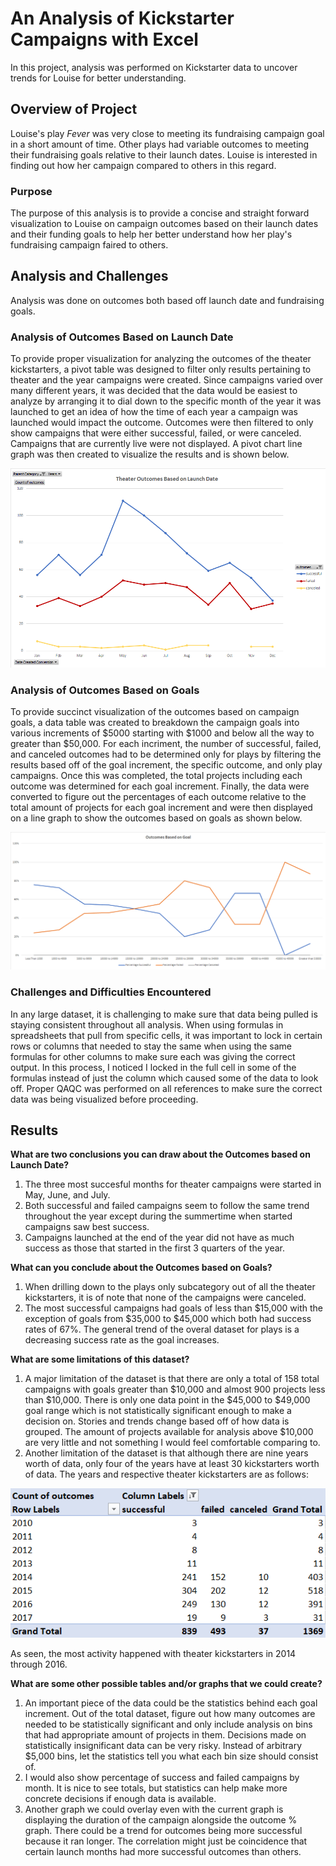 # An Analysis of Kickstarter Campaigns with Excel
In this project, analysis was performed on Kickstarter data to uncover trends for Louise for better understanding.

## Overview of Project
Louise's play *Fever* was very close to meeting its fundraising campaign goal in a short amount of time. Other plays had variable outcomes to meeting their fundraising goals relative to their launch dates. Louise is interested in finding out how her campaign compared to others in this regard.
### Purpose
The purpose of this analysis is to provide a concise and straight forward visualization to Louise on campaign outcomes based on their launch dates and their funding goals to help her better understand how her play's fundraising campaign faired to others.
## Analysis and Challenges
Analysis was done on outcomes both based off launch date and fundraising goals. 
### Analysis of Outcomes Based on Launch Date
To provide proper visualization for analyzing the outcomes of the theater kickstarters, a pivot table was designed to filter only results pertaining to theater and the year campaigns were created. Since campaigns varied over many different years, it was decided that the data would be easiest to analyze by arranging it to dial down to the specific month of the year it was launched to get an idea of how the time of each year a campaign was launched would impact the outcome. Outcomes were then filtered to only show campaigns that were either successful, failed, or were canceled. Campaigns that are currently live were not displayed. A pivot chart line graph was then created to visualize the results and is shown below.

![Theater_Outcomes_vs_Launch](https://github.com/smyoung88/kickstarter-analysis/blob/main/Resources/Theater_Outcomes_vs_Launch.png)

### Analysis of Outcomes Based on Goals
To provide succinct visualization of the outcomes based on campaign goals, a data table was created to breakdown the campaign goals into various increments of $5000 starting with $1000 and below all the way to greater than $50,000. For each incriment, the number of successful, failed, and canceled outcomes had to be determined only for plays by filtering the results based off of the goal increment, the specific outcome, and only play campaigns. Once this was completed, the total projects including each outcome was determined for each goal increment. Finally, the data were converted to figure out the percentages of each outcome relative to the total amount of projects for each goal increment and were then displayed on a line graph to show the outcomes based on goals as shown below.

![Outcomes_vs_Goals](https://github.com/smyoung88/kickstarter-analysis/blob/main/Resources/Outcomes_vs_Goals.png)

### Challenges and Difficulties Encountered
In any large dataset, it is challenging to make sure that data being pulled is staying consistent throughout all analysis. When using formulas in spreadsheets that pull from specific cells, it was important to lock in certain rows or columns that needed to stay the same when using the same formulas for other columns to make sure each was giving the correct output. In this process, I noticed I locked in the full cell in some of the formulas instead of just the column which caused some of the data to look off. Proper QAQC was performed on all references to make sure the correct data was being visualized before proceeding.

## Results

**What are two conclusions you can draw about the Outcomes based on Launch Date?**
  1. The three most succesful months for theater campaigns were started in May, June, and July.
  2. Both successful and failed campaigns seem to follow the same trend throughout the year except during the summertime when started campaigns saw best success.
  3. Campaigns launched at the end of the year did not have as much success as those that started in the first 3 quarters of the year.
  
**What can you conclude about the Outcomes based on Goals?**
  1. When drilling down to the plays only subcategory out of all the theater kickstarters, it is of note that none of the campaigns were canceled.
  2. The most successful campaigns had goals of less than $15,000 with the exception of goals from $35,000 to $45,000 which both had success rates of 67%. The general trend of the overal dataset for plays is a decreasing success rate as the goal increases.

**What are some limitations of this dataset?**
  1. A major limitation of the dataset is that there are only a total of 158 total campaigns with goals greater than $10,000 and almost 900 projects less than $10,000. There is only one data point in the $45,000 to $49,000 goal range which is not statistically significant enough to make a decision on. Stories and trends change based off of how data is grouped. The amount of projects available for analysis above $10,000 are very little and not something I would feel comfortable comparing to.
  2. Another limitation of the dataset is that although there are nine years worth of data, only four of the years have at least 30 kickstarters worth of data. The years and respective theater kickstarters are as follows:

<p align="center">
  <img src="https://github.com/smyoung88/kickstarter-analysis/blob/main/Resources/Theater_Kickstarters_by_Year.png">
</p>
                           
  As seen, the most activity happened with theater kickstarters in 2014 through 2016.
    

**What are some other possible tables and/or graphs that we could create?**
  1. An important piece of the data could be the statistics behind each goal increment. Out of the total dataset, figure out how many outcomes are needed to be statistically significant and only include analysis on bins that had appropriate amount of projects in them. Decisions made on statistically insignificant data can be very risky. Instead of arbitrary $5,000 bins, let the statistics tell you what each bin size should consist of.
  2. I would also show percentage of success and failed campaigns by month. It is nice to see totals, but statistics can help make more concrete decisions if enough data is available.
  3. Another graph we could overlay even with the current graph is displaying the duration of the campaign alongside the outcome % graph.  There could be a trend for outcomes being more successful because it ran longer. The correlation might just be coincidence that certain launch months had more successful outcomes than others.
